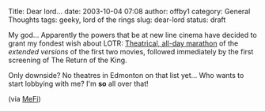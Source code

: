 Title: Dear lord...
date: 2003-10-04 07:08
author: offby1
category: General Thoughts
tags: geeky, lord of the rings
slug: dear-lord
status: draft

My god\... Apparently the powers that be at new line cinema have decided to grant my fondest wish about LOTR: [Theatrical, all-day marathon](http://www.lordoftherings.net/trilogy/index.html) of the *extended versions* of the first two movies, followed immediately by the first screening of The Return of the King.

Only downside? No theatres in Edmonton on that list yet\... Who wants to start lobbying with me? I\'m **so** all over that!

(via [MeFi](http://www.metafilter.com/mefi/28728))
